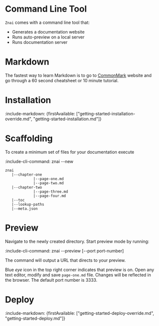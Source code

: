 # Command Line Tool

`Znai` comes with a command line tool that:
* Generates a documentation website
* Runs auto-preview on a local server
* Runs documentation server

# Markdown

The fastest way to learn Markdown is to go to [CommonMark](http://commonmark.org/help/) website 
and go through a 60 second cheatsheet or 10 minute tutorial.

# Installation

:include-markdown: {firstAvailable: ["getting-started-installation-override.md", "getting-started-installation.md"]}

# Scaffolding

To create a minimum set of files for your documentation execute 

:include-cli-command: znai --new

    znai    
       |--chapter-one
                 |--page-one.md
                 |--page-two.md
       |--chapter-two
                 |--page-three.md
                 |--page-four.md
       |--toc
       |--lookup-paths
       |--meta.json
       
# Preview 

Navigate to the newly created directory. Start preview mode by running:

:include-cli-command: znai --preview [--port port-number] 

The command will output a URL that directs to your preview.  
  
Blue *eye* icon in the top right corner indicates that preview is on.
Open any text editor, modify and save `page-one.md` file.
Changes will be reflected in the browser. 
The default port number is 3333.

# Deploy

:include-markdown: {firstAvailable: ["getting-started-deploy-override.md", "getting-started-deploy.md"]}
